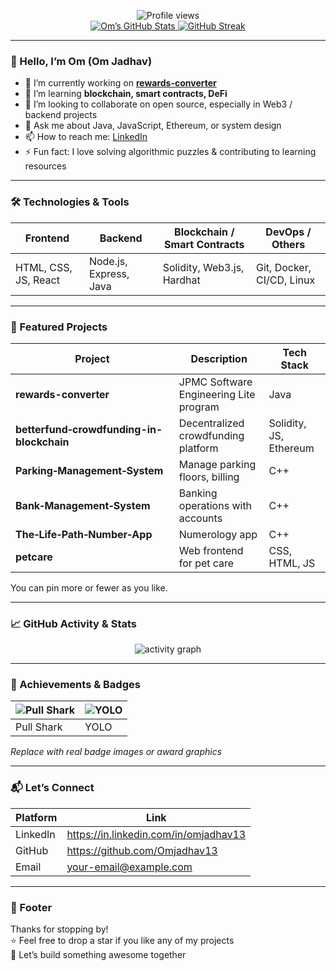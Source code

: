 <!-- START HEADER -->
<p align="center">
  <img src="https://komarev.com/ghpvc/?username=Omjadhav13&color=blue" alt="Profile views" />
  <br>
  <a href="https://github.com/Omjadhav13">
    <img src="https://github-readme-stats.vercel.app/api?username=Omjadhav13&show_icons=true&theme=radical" alt="Om’s GitHub Stats" />
  </a>
  <a href="https://github-readme-streak-stats.herokuapp.com/?user=Omjadhav13&theme=radical">
    <img src="https://github-readme-streak-stats.herokuapp.com/?user=Omjadhav13&theme=radical" alt="GitHub Streak" />
  </a>
</p>
<!-- END HEADER -->

---

### 👋 Hello, I’m Om (Om Jadhav)

- 🔭 I’m currently working on **[rewards-converter](https://github.com/Omjadhav13/rewards-converter)**
- 🌱 I’m learning **blockchain, smart contracts, DeFi**
- 👯 I’m looking to collaborate on open source, especially in Web3 / backend projects
- 💬 Ask me about Java, JavaScript, Ethereum, or system design
- 📫 How to reach me: [LinkedIn](https://in.linkedin.com/in/omjadhav13)
- ⚡ Fun fact: I love solving algorithmic puzzles & contributing to learning resources

---

### 🛠 Technologies & Tools

| Frontend | Backend | Blockchain / Smart Contracts | DevOps / Others |
|---|---|---|---|
| HTML, CSS, JS, React | Node.js, Express, Java | Solidity, Web3.js, Hardhat | Git, Docker, CI/CD, Linux |

---

### 📂 Featured Projects

| Project | Description | Tech Stack |
|---|---|---|
| **rewards-converter** | JPMC Software Engineering Lite program | Java |
| **betterfund‑crowdfunding-in-blockchain** | Decentralized crowdfunding platform | Solidity, JS, Ethereum |
| **Parking‑Management‑System** | Manage parking floors, billing | C++ |
| **Bank‑Management‑System** | Banking operations with accounts | C++ |
| **The‑Life‑Path‑Number‑App** | Numerology app | C++ |
| **petcare** | Web frontend for pet care | CSS, HTML, JS |

You can pin more or fewer as you like.

---

### 📈 GitHub Activity & Stats

<p align="center">
  <img src="https://github-readme-activity-graph.cyclic.app/graph?username=Omjadhav13&theme=react-dark&hide_border=true" alt="activity graph" />
</p>

---

### 🏅 Achievements & Badges

| ![Pull Shark](https://github.com/Omjadhav13.png) | ![YOLO](https://github.com/Omjadhav13.png) |
|---|---|
| Pull Shark | YOLO |

*Replace with real badge images or award graphics*

---

### 📬 Let’s Connect

| Platform | Link |
|---|---|
| LinkedIn | https://in.linkedin.com/in/omjadhav13 |
| GitHub | https://github.com/Omjadhav13 |
| Email | your-email@example.com |

---

### 📝 Footer

Thanks for stopping by!  
⭐️ Feel free to drop a star if you like any of my projects  
🚀 Let’s build something awesome together  

